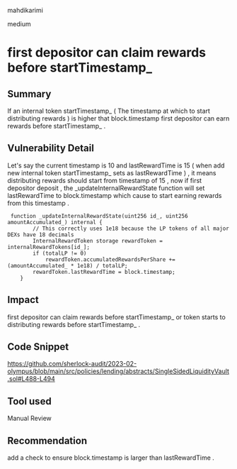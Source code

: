 mahdikarimi

medium

# first depositor can claim rewards before startTimestamp_

## Summary
If an internal token startTimestamp_ ( The timestamp at which to start distributing rewards ) is higher that block.timestamp first depositor can earn rewards before startTimestamp_  .
## Vulnerability Detail
Let's say the current timestamp is 10 and lastRewardTime is 15 ( when add new internal token startTimestamp_  sets as lastRewardTime  ) , it means distributing rewards should start from timestamp of 15 , now if first depositor deposit , the _updateInternalRewardState function will set lastRewardTime to block.timestamp which cause to start earning rewards from this timestamp . 
```solidity
 function _updateInternalRewardState(uint256 id_, uint256 amountAccumulated_) internal {
        // This correctly uses 1e18 because the LP tokens of all major DEXs have 18 decimals
        InternalRewardToken storage rewardToken = internalRewardTokens[id_];
        if (totalLP != 0)
            rewardToken.accumulatedRewardsPerShare += (amountAccumulated_ * 1e18) / totalLP;
        rewardToken.lastRewardTime = block.timestamp;
    }

```
## Impact
first depositor can claim rewards before startTimestamp_ or token starts to distributing rewards before startTimestamp_  . 
## Code Snippet
https://github.com/sherlock-audit/2023-02-olympus/blob/main/src/policies/lending/abstracts/SingleSidedLiquidityVault.sol#L488-L494
## Tool used

Manual Review

## Recommendation
add a check to ensure block.timestamp is larger than lastRewardTime . 